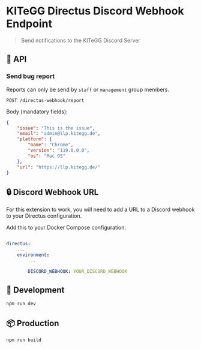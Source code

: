 # KITeGG Directus Discord Webhook Endpoint

> Send notifications to the KITeGG Discord Server

## 🔗 API

### Send bug report

Reports can only be send by `staff` or `management` group members.

```api
POST /directus-webhook/report
```

Body (mandatory fields):

```json
{
	"issue": "This is the issue",
	"email": "admin@llp.kitegg.de",
	"platform": {
		"name": "Chrome",
		"version": "119.0.0.0",
		"os": "Mac OS"
	},
	"url": "https://llp.kitegg.de/"
}
```

## 🔒 Discord Webhook URL

For this extension to work, you will need to add a URL to a Discord webhook to your Directus configuration.

Add this to your Docker Compose configuration:

```yaml

directus:
    ...
    environment:
        ...

        DISCORD_WEBHOOK: YOUR_DISCORD_WEBHOOK
```

## 🚧 Development

```bash
npm run dev
```

## 📦 Production

```bash
npm run build
```
